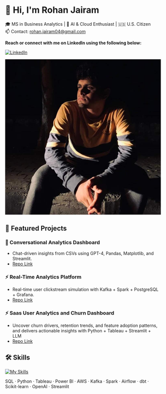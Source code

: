 # 👋 Hi, I'm Rohan Jairam

🎓 MS in Business Analytics | 🧠 AI & Cloud Enthusiast | 🇺🇸 U.S. Citizen   
📫 Contact: rohan.jairam04@gmail.com 

**Reach or connect with me on LinkedIn using the following below:**

<a href="https://www.linkedin.com/in/rohan-jairam-/" target="blank">
  <img src="https://skillicons.dev/icons?i=linkedin" width="300" height="200" alt="LinkedIn" />
</a>

![image](https://github.com/rohanj12/rohanj12/blob/main/ProfilePic.jpg?raw=true)

## 📌 Featured Projects

### 💬 Conversational Analytics Dashboard
- Chat-driven insights from CSVs using GPT-4, Pandas, Matplotlib, and Streamlit.
- [Repo Link](https://github.com/rohanj12/conversational-analytics-dashboard)

### ⚡ Real-Time Analytics Platform
- Real-time user clickstream simulation with Kafka + Spark + PostgreSQL + Grafana.
- [Repo Link](https://github.com/rohanj12/realtime-analytics-pipeline)

### ⚡ Saas User Analytics and Churn Dashboard
- Uncover churn drivers, retention trends, and feature adoption patterns, and delivers actionable insights with Python + Tableau + Streamlit + LLM
- [Repo Link](https://github.com/rohanj12/saas-user-analytics)

## 🛠️ Skills
[![My Skills](https://skillicons.dev/icons?i=mysql,aws,docker,git,github,python,tensorflow,sklearn)](https://skillicons.dev)

SQL · Python · Tableau · Power BI · AWS · Kafka · Spark · Airflow · dbt · Scikit-learn  · OpenAI · Streamlit

<!--
**rohanj12/rohanj12** is a ✨ _special_ ✨ repository because its `README.md` (this file) appears on your GitHub profile.

Here are some ideas to get you started:

- 🔭 I’m currently working on ...
- 🌱 I’m currently learning ...
- 👯 I’m looking to collaborate on ...
- 🤔 I’m looking for help with ...
- 💬 Ask me about ...
- 📫 How to reach me: ...
- 😄 Pronouns: ...
- ⚡ Fun fact: ...
-->
